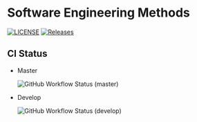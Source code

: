 # Software Engineering Methods

[![LICENSE](https://img.shields.io/github/license/2004seraph/sem.svg?style=flat-square)](https://github.com/2004serapn/sem/blob/master/LICENSE)
[![Releases](https://img.shields.io/github/release/2004seraph/sem/all.svg?style=flat-square)](https://github.com/2004seraph/sem/releases)

## CI Status

- Master

    ![GitHub Workflow Status (master)](https://img.shields.io/github/actions/workflow/status/2004seraph/sem/main.yml?branch=master)

- Develop
  
    ![GitHub Workflow Status (develop)](https://img.shields.io/github/actions/workflow/status/2004seraph/sem/main.yml?branch=develop)